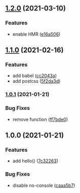## [1.2.0](https://github.com/maxqy/config-template/compare/v1.1.0...v1.2.0) (2021-03-10)


### Features

* enable HMR ([e16a506](https://github.com/maxqy/config-template/commit/e16a506e950e07b3be21c4c49e3019b446e5053c))

## [1.1.0](https://github.com/maxqy/config-template/compare/v1.0.1...v1.1.0) (2021-02-16)


### Features

* add babel ([cc2043a](https://github.com/maxqy/config-template/commit/cc2043a7ae2c9e1e3a41332ee74eda462474d03f))
* add postcss ([5f2da3d](https://github.com/maxqy/config-template/commit/5f2da3d30d962b4804ade48c52fdef015b230676))

### [1.0.1](https://github.com/maxqy/config-template/compare/v1.0.0...v1.0.1) (2021-01-21)


### Bug Fixes

* remove function ([ff7bde0](https://github.com/maxqy/config-template/commit/ff7bde0f43535b5d7e3dd46d473ea2734ef64ce8))

## 1.0.0 (2021-01-21)


### Features

* add hello() ([7c32263](https://github.com/maxqy/config-template/commit/7c32263b8e8278b8992f4692708400f820a034dc))


### Bug Fixes

* disable no-console ([caaa5b7](https://github.com/maxqy/config-template/commit/caaa5b7a02c0269bbca6582d2f56fd75626907f5))
